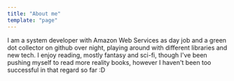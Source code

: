 ```yaml
---
title: "About me"
template: "page"
---
```


I am a system developer with Amazon Web Services as day job and a green dot collector on github over night, playing around with different libraries and new tech. I enjoy reading, mostly fantasy and sci-fi, though I've been pushing myself to read more reality books, however I haven't been too successful in that regard so far :D
